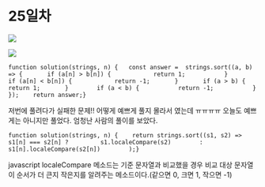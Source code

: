 # 25일차

![](https://gblobscdn.gitbook.com/assets%2F-Lx_BnLKbqvAkZAteaNW%2F-MGI3z8foyA1HyUqZo77%2F-MGI4DlEKYjxN4xa4Cd7%2Fimage.png?alt=media&token=10eabce8-21fa-4e86-9847-2c0a36172bb5)

![](https://gblobscdn.gitbook.com/assets%2F-Lx_BnLKbqvAkZAteaNW%2F-MGI3z8foyA1HyUqZo77%2F-MGI4LcP4wYjHLma-t1P%2Fimage.png?alt=media&token=5a768e22-d4a5-4cbc-a972-0732ec15547c)

```text
function solution(strings, n) {   const answer =  strings.sort((a, b) => {       if (a[n] > b[n]) {            return 1;           }        if (a[n] < b[n]) {            return -1;       }       if (a > b) {           return 1;       }        if (a < b) {           return -1;           }    });    return answer;}
```

저번에 풀려다가 실패한 문제!! 어떻게 예쁘게 풀지 몰라서 였는데 ㅠㅠㅠㅠ 오늘도 예쁘게는 아니지만 풀었다. 엄청난 사람의 풀이를 보았다.

```text
function solution(strings, n) {    return strings.sort((s1, s2) => s1[n] === s2[n] ?         s1.localeCompare(s2)        : s1[n].localeCompare(s2[n])        );}
```

javascript localeCompare 메소드는 기준 문자열과 비교했을 경우 비교 대상 문자열이 순서가 더 큰지 작은지를 알려주는 메소드이다.\(같으면 0, 크면 1, 작으면 -1\)

